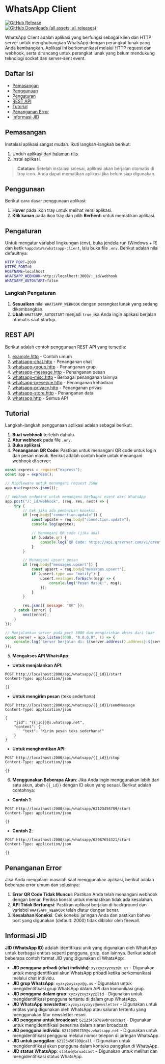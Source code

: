 # WhatsApp Client

[![GitHub Release](https://img.shields.io/github/v/release/ndiing/whatsapp-client)](https://github.com/ndiing/whatsapp-client/releases)  
[![GitHub Downloads (all assets, all releases)](https://img.shields.io/github/downloads/ndiing/whatsapp-client/total)](https://github.com/ndiing/whatsapp-client/releases)

WhatsApp Client adalah aplikasi yang berfungsi sebagai klien dan HTTP server untuk menghubungkan WhatsApp dengan perangkat lunak yang Anda kembangkan. Aplikasi ini berkomunikasi melalui HTTP request dan webhook, serta dirancang untuk perangkat lunak yang belum mendukung teknologi socket dan server-sent event.

## Daftar Isi

-   [Pemasangan](#pemasangan)
-   [Penggunaan](#penggunaan)
-   [Pengaturan](#pengaturan)
-   [REST API](#rest-api)
-   [Tutorial](#tutorial)
-   [Penanganan Error](#penanganan-error)
-   [Informasi JID](#informasi-jid)

## Pemasangan

Instalasi aplikasi sangat mudah. Ikuti langkah-langkah berikut:

1. Unduh aplikasi dari [halaman rilis](https://github.com/ndiing/whatsapp-client/releases).
2. Instal aplikasi.

> **Catatan:** Setelah instalasi selesai, aplikasi akan berjalan otomatis di tray icon. Anda dapat mematikan aplikasi jika belum siap digunakan.

## Penggunaan

Berikut cara dasar penggunaan aplikasi:

1. **Hover** pada ikon tray untuk melihat versi aplikasi.
2. **Klik kanan** pada ikon tray dan pilih **Berhenti** untuk mematikan aplikasi.

## Pengaturan

Untuk mengatur variabel lingkungan (env), buka jendela run (Windows + R) dan ketik `%appdata%/whatsapp-client`, lalu buka file `.env`. Berikut adalah nilai defaultnya:

```bash
HTTP_PORT=2000
HTTPS_PORT=0
HOSTNAME=localhost
WHATSAPP_WEBHOOK=http://localhost:3000/:_id/webhook
WHATSAPP_AUTOSTART=false
```

### Langkah Pengaturan

1. **Sesuaikan** nilai `WHATSAPP_WEBHOOK` dengan perangkat lunak yang sedang dikembangkan.
2. **Ubah** `WHATSAPP_AUTOSTART` menjadi `true` jika Anda ingin aplikasi berjalan otomatis saat startup.

## REST API

Berikut adalah contoh penggunaan REST API yang tersedia:

1. [example.http](./http/example.http) - Contoh umum
2. [whatsapp-chat.http](./http/whatsapp-chat.http) - Penanganan chat
3. [whatsapp-group.http](./http/whatsapp-group.http) - Penanganan grup
4. [whatsapp-message.http](./http/whatsapp-message.http) - Penanganan pesan
5. [whatsapp-misc.http](./http/whatsapp-misc.http) - Berbagai penanganan lainnya
6. [whatsapp-presence.http](./http/whatsapp-presence.http) - Penanganan kehadiran
7. [whatsapp-privacy.http](./http/whatsapp-privacy.http) - Penanganan privasi
8. [whatsapp-store.http](./http/whatsapp-store.http) - Penanganan data
9. [whatsapp.http](./http/whatsapp.http) - Semua API

## Tutorial

Langkah-langkah penggunaan aplikasi adalah sebagai berikut:

1. **Buat webhook** terlebih dahulu.
2. **Atur webhook** pada file `.env`.
3. **Buka aplikasi**.
4. **Penanganan QR Code**: Pastikan untuk menangani QR code untuk login dan pesan masuk. Berikut adalah contoh kode untuk menangani webhook di server:

```js
const express = require("express");
const app = express();

// Middleware untuk menangani request JSON
app.use(express.json());

// Webhook endpoint untuk menangani berbagai event dari WhatsApp
app.post("/:_id/webhook", (req, res, next) => {
    try {
        // Cek jika ada pembaruan koneksi
        if (req.body["connection.update"]) {
            const update = req.body["connection.update"];
            console.log(update);

            // Menangani QR code (jika ada)
            if (update.qr) {
                console.log(`QR Code: https://api.qrserver.com/v1/create-qr-code/?size=256x256&data=${encodeURIComponent(update.qr)}`);
            }
        }

        // Menangani upsert pesan
        if (req.body["messages.upsert"]) {
            const upsert = req.body["messages.upsert"];
            if (upsert.type === "notify") {
                upsert.messages.forEach((msg) => {
                    console.log("Pesan Masuk:", msg);
                });
            }
        }

        res.json({ message: "OK" });
    } catch (error) {
        next(error);
    }
});

// Menjalankan server pada port 3000 dan mengizinkan akses dari luar
const server = app.listen(3000, "0.0.0.0", () => {
    console.log(`Server berjalan di: ${server.address().address}:${server.address().port}`);
});
```

5. **Mengakses API WhatsApp**:

-   **Untuk menjalankan API**:

```http
POST http://localhost:2000/api/whatsapp/{{_id}}/start
Content-Type: application/json

{}
```

-   **Untuk mengirim pesan** (teks sederhana):

```http
POST http://localhost:2000/api/whatsapp/{{_id}}/sendMessage
Content-Type: application/json

{
    "jid": "{{jid}}@s.whatsapp.net",
    "content": {
        "text": "Kirim pesan teks sederhana!"
    }
}
```

-   **Untuk menghentikan API**:

```http
POST http://localhost:2000/api/whatsapp/{{_id}}/stop
Content-Type: application/json

{}
```

6. **Menggunakan Beberapa Akun**: Jika Anda ingin menggunakan lebih dari satu akun, ubah `{{_id}}` dengan ID akun yang sesuai. Berikut adalah contohnya:

-   **Contoh 1**:

```http
POST http://localhost:2000/api/whatsapp/62123456789/start
Content-Type: application/json

{}
```

-   **Contoh 2**:

```http
POST http://localhost:2000/api/whatsapp/62987654321/start
Content-Type: application/json

{}
```

## Penanganan Error

Jika Anda mengalami masalah saat menggunakan aplikasi, berikut adalah beberapa error umum dan solusinya:

1. **Error QR Code Tidak Muncul**: Pastikan Anda telah menangani webhook dengan benar. Periksa konsol untuk memastikan tidak ada kesalahan.
2. **API Tidak Berfungsi**: Pastikan aplikasi berjalan di background dan variabel `WHATSAPP_WEBHOOK` telah diatur dengan benar.
3. **Kesalahan Koneksi**: Cek koneksi jaringan Anda dan pastikan bahwa port yang digunakan (default: 2000) tidak diblokir oleh firewall.

## Informasi JID

**JID (WhatsApp ID)** adalah identifikasi unik yang digunakan oleh WhatsApp untuk berbagai entitas seperti pengguna, grup, dan lainnya. Berikut adalah beberapa contoh format JID yang digunakan di WhatsApp:

-   **JID pengguna pribadi (chat individu)**: `xyzxyzxyzxyz@c.us` - Digunakan untuk mengidentifikasi akun WhatsApp pribadi ketika berkomunikasi melalui chat individu.
-   **JID grup WhatsApp**: `xyzxyzxyzxyz@g.us` - Digunakan untuk mengidentifikasi grup WhatsApp dalam API dan komunikasi grup.
-   **JID pengguna dalam grup**: `xyzxyzxyzxyz@lid` - Digunakan untuk mengidentifikasi pengguna tertentu di dalam grup WhatsApp.
-   **JID WhatsApp newsletter**: `xyzxyzxyzxyz@newsletter` - Digunakan untuk entitas yang digunakan oleh WhatsApp atau saluran tertentu yang menggunakan fitur newsletter resmi.
-   **JID pengguna untuk broadcast**: `62123456789@broadcast` - Digunakan untuk mengidentifikasi penerima dalam siaran broadcast.
-   **JID pengguna individu**: `62123456789@s.whatsapp.net` - Digunakan untuk mengidentifikasi pengguna melalui nomor telepon di jaringan WhatsApp.
-   **JID untuk panggilan**: `62123456789@call` - Digunakan untuk mengidentifikasi akun pengguna dalam konteks panggilan di WhatsApp.
-   **JID status WhatsApp**: `status@broadcast` - Digunakan untuk melihat dan mengidentifikasi status WhatsApp.
